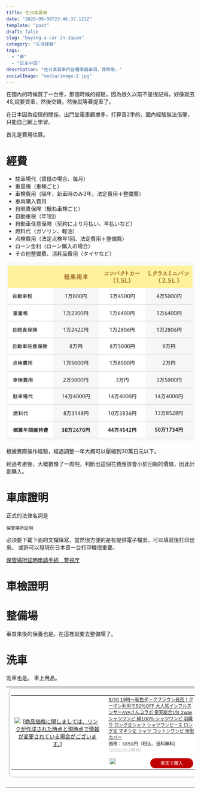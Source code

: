 ```yaml
---
title: 在日本買車
date: "2020-09-09T23:46:37.121Z"
template: "post"
draft: false
slug: "buying-a-car-in-Japan"
category: "生活経験"
tags:
  - "車"
  - "日本中国"
description: "在日本買車的各種準備事項，保險等。"
socialImage: "media/image-2.jpg"
---
```


在國內的時候買了一台車，那個時候的經驗，因為很久以前不是很記得，好像就去4S,說要買車，然後交錢，然後就等著提車了。

在日本因為疫情的關係，出門坐電車顧慮多，打算買2手的，國內經驗無法借鑒，只能自己網上學習。

首先是費用估算。

# 經費

- 駐車場代（賃借の場合、毎月）
- 重量税（車検ごと）
- 車検費用（隔年、新車時のみ3年。法定費用＋整備費）
- 車両購入費用
- 自賠責保険（概ね車検ごと）
- 自動車税（年1回）
- 自動車任意保険（契約により月払い、年払いなど）
- 燃料代（ガソリン、軽油）
- 点検費用（法定点検年1回、法定費用＋整備費）
- ローン金利（ローン購入の場合）
- その他整備費、消耗品費用（タイヤなど）

![](2020-09-09-16-53-14.png)

根據實際操作經驗，經過調整一年大概可以壓縮到30萬日元以下。

經過考慮後，大概猶豫了一周吧。判斷出這個花費應該會小於回報的價值，因此計劃購入。

# 車庫證明

正式的法律名詞是
```
保管場所証明
```
必須要下載下面的文檔填寫，當然很方便的是有提供電子檔案，可以填寫後打印出來。
或許可以發現在日本買一台打印機很重要。

[保管場所証明申請手続　警視庁](https://www.keishicho.metro.tokyo.jp/smph/tetsuzuki/kotsu/hokan/syako_tetsuzuki/jidousha_syomei.html)

# 車檢證明


# 整備場
車買來後的保養也是。在這裡就要去整備場了。

# 洗車
洗車也是。
車上用品。


<table border="0" cellpadding="0" cellspacing="0"><tr><td><div style="border:1px solid #95a5a6;border-radius:.75rem;background-color:#FFFFFF;width:504px;margin:0px;padding:5px;text-align:center;overflow:hidden;"><table><tr><td style="width:240px"><a href="https://hb.afl.rakuten.co.jp/ichiba/1cd88048.d45b9408.1cd88049.14d32925/?pc=https%3A%2F%2Fitem.rakuten.co.jp%2Fsunflower8%2F9102-1650%2F&link_type=picttext&ut=eyJwYWdlIjoiaXRlbSIsInR5cGUiOiJwaWN0dGV4dCIsInNpemUiOiIyNDB4MjQwIiwibmFtIjoxLCJuYW1wIjoicmlnaHQiLCJjb20iOjEsImNvbXAiOiJkb3duIiwicHJpY2UiOjEsImJvciI6MSwiY29sIjoxLCJiYnRuIjoxLCJwcm9kIjowfQ%3D%3D" target="_blank" rel="nofollow sponsored noopener" style="word-wrap:break-word;"  ><img src="https://hbb.afl.rakuten.co.jp/hgb/1cd88048.d45b9408.1cd88049.14d32925/?me_id=1265761&item_id=10004525&pc=https%3A%2F%2Fthumbnail.image.rakuten.co.jp%2F%400_mall%2Fsunflower8%2Fcabinet%2Fitem10%2F9102-1650-2020awa1.jpg%3F_ex%3D240x240&s=240x240&t=picttext" border="0" style="margin:2px" alt="[商品価格に関しましては、リンクが作成された時点と現時点で情報が変更されている場合がございます。]" title="[商品価格に関しましては、リンクが作成された時点と現時点で情報が変更されている場合がございます。]"></a></td><td style="vertical-align:top;width:248px;"><p style="font-size:12px;line-height:1.4em;text-align:left;margin:0px;padding:2px 6px;word-wrap:break-word"><a href="https://hb.afl.rakuten.co.jp/ichiba/1cd88048.d45b9408.1cd88049.14d32925/?pc=https%3A%2F%2Fitem.rakuten.co.jp%2Fsunflower8%2F9102-1650%2F&link_type=picttext&ut=eyJwYWdlIjoiaXRlbSIsInR5cGUiOiJwaWN0dGV4dCIsInNpemUiOiIyNDB4MjQwIiwibmFtIjoxLCJuYW1wIjoicmlnaHQiLCJjb20iOjEsImNvbXAiOiJkb3duIiwicHJpY2UiOjEsImJvciI6MSwiY29sIjoxLCJiYnRuIjoxLCJwcm9kIjowfQ%3D%3D" target="_blank" rel="nofollow sponsored noopener" style="word-wrap:break-word;"  >8/30 19時〜新色ダークブラウン発売！クーポン利用で50％OFF 大人気インフルエンサーAYAさんコラボ 楽天総合1位 2way シャツワンピ 綿100％ シャツワンピ 羽織り ロング丈シャツ シャツワンピース ロング丈 マキシ丈 シャツ コットンワンピ 体型カバー</a><br><span >価格：3850円（税込、送料無料)</span> <span style="color:#BBB">(2020/9/2時点)</span></p><div style="margin:10px;"><a href="https://hb.afl.rakuten.co.jp/ichiba/1cd88048.d45b9408.1cd88049.14d32925/?pc=https%3A%2F%2Fitem.rakuten.co.jp%2Fsunflower8%2F9102-1650%2F&link_type=picttext&ut=eyJwYWdlIjoiaXRlbSIsInR5cGUiOiJwaWN0dGV4dCIsInNpemUiOiIyNDB4MjQwIiwibmFtIjoxLCJuYW1wIjoicmlnaHQiLCJjb20iOjEsImNvbXAiOiJkb3duIiwicHJpY2UiOjEsImJvciI6MSwiY29sIjoxLCJiYnRuIjoxLCJwcm9kIjowfQ%3D%3D" target="_blank" rel="nofollow sponsored noopener" style="word-wrap:break-word;"  ><img src="https://static.affiliate.rakuten.co.jp/makelink/rl.svg" style="float:left;max-height:27px;width:auto;margin-top:0"></a><a href="https://hb.afl.rakuten.co.jp/ichiba/1cd88048.d45b9408.1cd88049.14d32925/?pc=https%3A%2F%2Fitem.rakuten.co.jp%2Fsunflower8%2F9102-1650%2F%3Fscid%3Daf_pc_bbtn&link_type=picttext&ut=eyJwYWdlIjoiaXRlbSIsInR5cGUiOiJwaWN0dGV4dCIsInNpemUiOiIyNDB4MjQwIiwibmFtIjoxLCJuYW1wIjoicmlnaHQiLCJjb20iOjEsImNvbXAiOiJkb3duIiwicHJpY2UiOjEsImJvciI6MSwiY29sIjoxLCJiYnRuIjoxLCJwcm9kIjowfQ==" target="_blank" rel="nofollow sponsored noopener" style="word-wrap:break-word;"  ><div style="float:right;width:41%;height:27px;background-color:#bf0000;color:#fff !important;font-size:12px;font-weight:500;line-height:27px;margin-left:1px;padding: 0 12px;border-radius:16px;cursor:pointer;text-align:center;">楽天で購入</div></a></div></td></tr></table></div><br><p style="color:#000000;font-size:12px;line-height:1.4em;margin:5px;word-wrap:break-word"></p></td></tr></table>